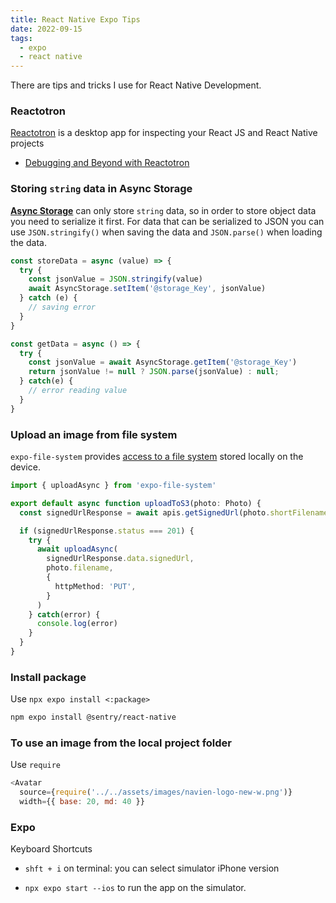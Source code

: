 ```yaml
---
title: React Native Expo Tips
date: 2022-09-15
tags:
  - expo
  - react native
---
```


There are tips and tricks I use for React Native Development.

### Reactotron

[Reactotron](https://github.com/infinitered/reactotron) is a desktop app for inspecting your React JS and React Native projects

- [Debugging and Beyond with Reactotron](https://www.youtube.com/watch?v=UiPo9A9k7xc)

### Storing `string` data in Async Storage

[**Async Storage**](https://react-native-async-storage.github.io/async-storage/docs/usage) can only store `string` data, so in order to store object data you need to serialize it first. For data that can be serialized to JSON you can use `JSON.stringify()` when saving the data and `JSON.parse()` when loading the data.

```javascript
const storeData = async (value) => {
  try {
    const jsonValue = JSON.stringify(value)
    await AsyncStorage.setItem('@storage_Key', jsonValue)
  } catch (e) {
    // saving error
  }
}

const getData = async () => {
  try {
    const jsonValue = await AsyncStorage.getItem('@storage_Key')
    return jsonValue != null ? JSON.parse(jsonValue) : null;
  } catch(e) {
    // error reading value
  }
}
```

### Upload an image from file system

`expo-file-system` provides [access to a file system](https://docs.expo.dev/versions/latest/sdk/filesystem/#filesystemuploadasyncurl-fileuri-options) stored locally on the device.

```typescript
import { uploadAsync } from 'expo-file-system'

export default async function uploadToS3(photo: Photo) {
  const signedUrlResponse = await apis.getSignedUrl(photo.shortFilename)

  if (signedUrlResponse.status === 201) {
    try {
      await uploadAsync(
        signedUrlResponse.data.signedUrl,
        photo.filename,
        {
          httpMethod: 'PUT',
        }
      )
    } catch(error) {
      console.log(error)
    }
  }
}
```

### Install package

Use `npx expo install <:package>`

```bash
npm expo install @sentry/react-native
```

### To use an image from the local project folder

Use `require`

```javascript
<Avatar
  source={require('../../assets/images/navien-logo-new-w.png')}
  width={{ base: 20, md: 40 }}
```

### Expo

Keyboard Shortcuts

- `shft + i` on terminal: you can select simulator iPhone version

- `npx expo start --ios` to run the app on the simulator. 

